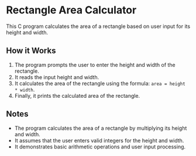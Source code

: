 # Rectangle Area Calculator

This C program calculates the area of a rectangle based on user input for its height and width.

## How it Works

1. The program prompts the user to enter the height and width of the rectangle.
2. It reads the input height and width.
3. It calculates the area of the rectangle using the formula: `area = height * width`.
4. Finally, it prints the calculated area of the rectangle.

## Notes

- The program calculates the area of a rectangle by multiplying its height and width.
- It assumes that the user enters valid integers for the height and width.
- It demonstrates basic arithmetic operations and user input processing.
